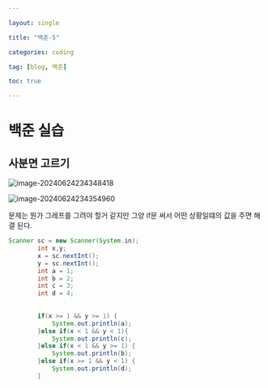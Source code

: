 ```yaml
---

layout: single

title: "백준-5"

categories: coding

tag: [blog, 백준]

toc: true

---
```

# 백준 실습

## 사분면 고르기

![image-20240624234348418](../../images/2024-06-24-BackJun_5/image-20240624234348418.png)

![image-20240624234354960](../../images/2024-06-24-BackJun_5/image-20240624234354960.png)

문제는 뭔가 그레프를 그려야 할거 같지만 그양 if문 써서 어떤 상황일떄의 값을 주면 해결 된다.



```java
Scanner sc = new Scanner(System.in);
		int x,y;
		x = sc.nextInt();
		y = sc.nextInt();
		int a = 1;
		int b = 2;
		int c = 3;
		int d = 4;
		
		
		if(x >= 1 && y >= 1) {
			System.out.println(a);
		}else if(x < 1 && y < 1){
			System.out.println(c);
		}else if(x < 1 && y >= 1) {
			System.out.println(b);
		}else if(x >= 1 && y < 1) {
			System.out.println(d);
		}
```

